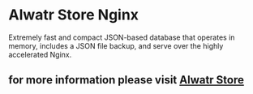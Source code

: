 # Alwatr Store Nginx

Extremely fast and compact JSON-based database that operates in memory, includes a JSON file backup, and serve over the highly accelerated Nginx.

## for more information please visit [Alwatr Store](https://github.com/Alwatr/store#readme)
